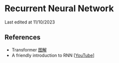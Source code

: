# Recurrent Neural Network
Last edited at 11/10/2023

## References
- Transformer [图解](https://github.com/datawhalechina/learn-nlp-with-transformers/blob/main/docs/%E7%AF%87%E7%AB%A02-Transformer%E7%9B%B8%E5%85%B3%E5%8E%9F%E7%90%86/2.1-%E5%9B%BE%E8%A7%A3attention.md) 
- A friendly introduction to RNN [[YouTube](https://www.youtube.com/watch?v=UNmqTiOnRfg)]

